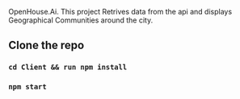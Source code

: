 OpenHouse.Ai. This project Retrives data from the api and displays Geographical Communities around the city.

## Clone the repo

### `cd Client && run npm install`

### `npm start`



